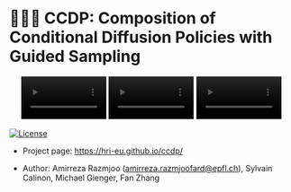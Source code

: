 # 🦾🤖<span style="display: inline-block; transform: scaleX(-1);">🦾</span> CCDP: Composition of Conditional Diffusion Policies with Guided Sampling

<p align="center">
  <video src="videos/DO.mp4" width="30%" autoplay loop muted></video>
  <video src="videos/BP.mp4" width="30%" autoplay loop muted></video>
  <video src="videos/OM.mp4" width="30%" autoplay loop muted></video>
</p>

<!-- [![Static Badge](https://img.shields.io/badge/arXiv-2409.01083-B31B1B?style=flat-square&logo=arxiv)](https://arxiv.org/abs/2409.01083) -->
[![License](https://img.shields.io/pypi/l/cobras?style=flat-square)](https://opensource.org/license/bsd-3-clause)
<!--[![Code Style](https://img.shields.io/badge/code_style-black-black?style=flat-square)](https://github.com/psf/black)-->

<!-- * Paper page: Affordance-based Robot Manipulation with Flow Matching https://arxiv.org/abs/2409.01083 -->
* Project page: https://hri-eu.github.io/ccdp/
<!-- * Code: https://github.com/HRI-EU/flow_matching -->
* Author: Amirreza Razmjoo (amirreza.razmjoofard@epfl.ch), Sylvain Calinon, Michael Gienger, Fan Zhang
<!--* <video src="https://github.com/user-attachments/assets/633d6756-a3ff-4fde-aace-bbf5fbd58866" width="300" autoplay loop muted>-->

